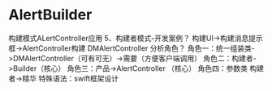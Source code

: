 # AlertBuilder
构建模式ALertController应用
5、构建者模式-开发案例？
		构建UI->构建消息提示框->AlertController构建
		DMAlertController
		分析角色？
		角色一：统一组装类->DMAlertController（可有可无）->需要（方便客户端调用）
		角色二：构建者->Builder（核心）
		角色三：产品->AlertController （核心）
		角色四：参数类
		构建者->精华
		特殊语法：swift框架设计
